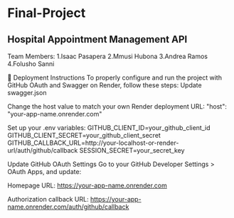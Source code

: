 # Final-Project
## Hospital Appointment Management API

Team Members:
1.Isaac Pasapera 
2.Mmusi Hubona 
3.Andrea Ramos 
4.Folusho Sanni

🔧 Deployment Instructions
To properly configure and run the project with GitHub OAuth and Swagger on Render, follow these steps:
Update swagger.json

Change the host value to match your own Render deployment URL: "host": "your-app-name.onrender.com"

Set up your .env variables:
GITHUB_CLIENT_ID=your_github_client_id
GITHUB_CLIENT_SECRET=your_github_client_secret
GITHUB_CALLBACK_URL=http://your-localhost-or-render-url/auth/github/callback
SESSION_SECRET=your_secret_key

Update GitHub OAuth Settings
Go to your GitHub Developer Settings > OAuth Apps, and update:

Homepage URL:
https://your-app-name.onrender.com

Authorization callback URL:
https://your-app-name.onrender.com/auth/github/callback
